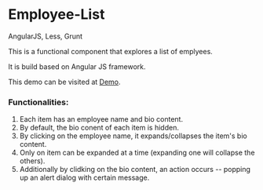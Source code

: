 # Employee-List
AngularJS, Less, Grunt


This is a functional component that explores a list of emplyees.

It is build based on Angular JS framework. 

This demo can be visited at [Demo](http://yuchunl.github.io/employeelist/).

### Functionalities: 

1. Each item has an employee name and bio content.
2. By default, the bio conent of each item is hidden.
3. By clicking on the employee name, it expands/collapses the item's bio content. 
4. Only on item can be expanded at a time (expanding one will collapse the others).
5. Additionally by clidking on the bio content, an action occurs -- popping up an alert dialog with certain message. 


